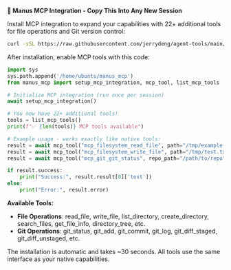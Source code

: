 **🚀 Manus MCP Integration - Copy This Into Any New Session**

Install MCP integration to expand your capabilities with 22+ additional tools for file operations and Git version control:

```bash
curl -sSL https://raw.githubusercontent.com/jerrydeng/agent-tools/main/install-mcp.sh | bash
```

After installation, enable MCP tools with this code:

```python
import sys
sys.path.append('/home/ubuntu/manus_mcp')
from manus_mcp import setup_mcp_integration, mcp_tool, list_mcp_tools

# Initialize MCP integration (run once per session)
await setup_mcp_integration()

# You now have 22+ additional tools!
tools = list_mcp_tools()
print(f"✅ {len(tools)} MCP tools available")

# Example usage - works exactly like native tools:
result = await mcp_tool("mcp_filesystem_read_file", path="/tmp/example.txt")
result = await mcp_tool("mcp_filesystem_write_file", path="/tmp/test.txt", content="Hello MCP!")
result = await mcp_tool("mcp_git_git_status", repo_path="/path/to/repo")

if result.success:
    print("Success:", result.result[0]['text'])
else:
    print("Error:", result.error)
```

**Available Tools:**
- **File Operations**: read_file, write_file, list_directory, create_directory, search_files, get_file_info, directory_tree, etc.
- **Git Operations**: git_status, git_add, git_commit, git_log, git_diff_staged, git_diff_unstaged, etc.

The installation is automatic and takes ~30 seconds. All tools use the same interface as your native capabilities.

